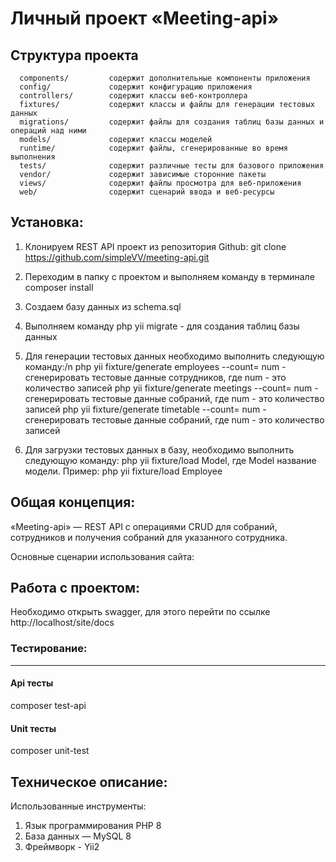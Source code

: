# Личный проект «Meeting-api»

Структура проекта
-------------------

      components/         содержит дополнительные компоненты приложения
      config/             содержит конфигурацию приложения
      controllers/        содержит классы веб-контроллера
      fixtures/           содержит классы и файлы для генерации тестовых данных
      migrations/         содержит файлы для создания таблиц базы данных и операций над ними
      models/             содержит классы моделей
      runtime/            содержит файлы, сгенерированные во время выполнения
      tests/              содержит различные тесты для базового приложения
      vendor/             содержит зависимые сторонние пакеты
      views/              содержит файлы просмотра для веб-приложения
      web/                содержит сценарий ввода и веб-ресурсы

Установка:
------------
1) Клонируем REST API проект из репозитория Github:
	git clone https://github.com/simpleVV/meeting-api.git
2) Переходим в папку с проектом и выполняем команду в терминале composer install
3) Создаем базу данных из schema.sql 
4) Выполняем команду php yii migrate - для создания таблиц базы данных

5) Для генерации тестовых данных необходимо выполнить следующую команду:/n
php yii fixture/generate employees --count= num - сгенерировать тестовые данные сотрудников, где num - это количество записей
php yii fixture/generate meetings --count= num - сгенерировать тестовые данные собраний, где num - это количество записей
php yii fixture/generate timetable --count= num - сгенерировать тестовые данные собраний, где num - это количество записей

6) Для загрузки тестовых данных в базу, необходимо выполнить следующую команду:
php yii fixture/load Model, где Model название модели. Пример: php yii fixture/load Employee

Общая концепция:
----------------

«Meeting-api» — REST API с операциями CRUD для собраний, сотрудников и получения собраний для указанного сотрудника. 

Основные сценарии использования сайта:

Работа с проектом:
------------------

Необходимо открыть swagger, для этого перейти по ссылке http://localhost/site/docs

### Тестирование:
-----------------

#### Api тесты
composer test-api

#### Unit тесты
composer  unit-test

Техническое описание:
---------------------

Использованные инструменты:
1) Язык программирования PHP 8
2) База данных — MySQL 8
3) Фреймворк - Yii2

